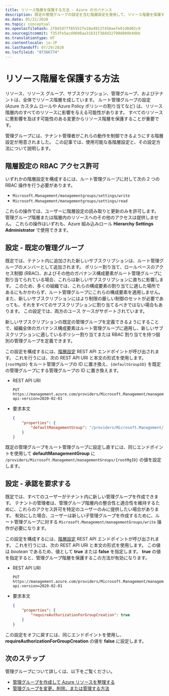 ```yaml
---
title: リソース階層を保護する方法 - Azure のガバナンス
description: 既定の管理グループの設定を含む階層設定を使用して、リソース階層を保護する方法について説明します。
ms.date: 05/21/2020
ms.topic: conceptual
ms.openlocfilehash: 2f8d3d7ff85552fe18a49137450aefe91d0d02c9
ms.sourcegitcommit: f353fe5acd9698aa31631f38dd32790d889b4dbb
ms.translationtype: HT
ms.contentlocale: ja-JP
ms.lasthandoff: 07/29/2020
ms.locfileid: "87366774"
---
```

# <a name="how-to-protect-your-resource-hierarchy"></a>リソース階層を保護する方法

リソース、リソース グループ、サブスクリプション、管理グループ、およびテナントは、全体でリソース階層を成しています。 ルート管理グループの設定 (Azure カスタム ロールや Azure Policy ポリシーの割り当てなど) は、リソース階層内のすべてのリソースに影響を与える可能性があります。 すべてのリソースに悪影響を及ぼす可能性のある変更からリソース階層を保護することが重要です。

管理グループには、テナント管理者がこれらの動作を制御できるようにする階層設定が用意されました。 この記事では、使用可能な各階層設定と、その設定方法について説明します。

## <a name="rbac-permissions-for-hierarchy-settings"></a>階層設定の RBAC アクセス許可

いずれかの階層設定を構成するには、ルート管理グループに対して次の 2 つの RBAC 操作を行う必要があります。

- `Microsoft.Management/managementgroups/settings/write`
- `Microsoft.Management/managementgroups/settings/read`

これらの操作では、ユーザーに階層設定の読み取りと更新のみを許可します。 管理グループ階層または階層内のリソースへのその他のアクセスは提供しません。 これらの操作はいずれも、Azure 組み込みロール **Hierarchy Settings Administrator** で使用できます。

## <a name="setting---default-management-group"></a>設定 - 既定の管理グループ

既定では、テナント内に追加された新しいサブスクリプションは、ルート管理グループのメンバーとして追加されます。 ポリシー割り当て、ロールベースのアクセス制御 (RBAC)、およびその他のガバナンス構成要素がルート管理グループに割り当てられている場合、これらは新しいサブスクリプションに直ちに影響します。 このため、多くの組織では、これらの構成要素の割り当てに適した場所であるにもかかわらず、ルート管理グループにこれらの構成要素を適用しません。 また、新しいサブスクリプションにはより制限の厳しい制御のセットが必要であっても、それをすべてのサブスクリプションに割り当てるべきではない場合もあります。 この設定では、両方のユース ケースがサポートされています。

新しいサブスクリプションの既定の管理グループを定義できるようにすることで、組織全体のガバナンス構成要素はルート管理グループに適用し、新しいサブスクリプションに適しているポリシー割り当てまたは RBAC 割り当てを持つ個別の管理グループを定義できます。

この設定を構成するには、[階層設定](/rest/api/resources/hierarchysettings) REST API エンドポイントが呼び出されます。 これを行うには、次の REST API URI と本文の形式を使用します。 `{rootMgID}` をルート管理グループの ID に置き換え、`{defaultGroupID}` を既定の管理グループにする管理グループの ID に置き換えます。

- REST API URI

  ```http
  PUT https://management.azure.com/providers/Microsoft.Management/managementGroups/{rootMgID}/settings/default?api-version=2020-02-01
  ```

- 要求本文

  ```json
  {
      "properties": {
          "defaultManagementGroup": "/providers/Microsoft.Management/managementGroups/{defaultGroupID}"
      }
  }
  ```

既定の管理グループをルート管理グループに設定し直すには、同じエンドポイントを使用して **defaultManagementGroup** に `/providers/Microsoft.Management/managementGroups/{rootMgID}` の値を設定します。

## <a name="setting---require-authorization"></a>設定 - 承認を要求する

既定では、すべてのユーザーがテナント内に新しい管理グループを作成できます。 テナントの管理者は、管理グループ階層内の整合性と適合性を維持するために、これらのアクセス許可を特定のユーザーのみに提供したい場合があります。 有効にした場合、ユーザーは新しい子管理グループを作成するために、ルート管理グループに対する `Microsoft.Management/managementGroups/write` 操作が必要になります。

この設定を構成するには、[階層設定](/rest/api/resources/hierarchysettings) REST API エンドポイントが呼び出されます。 これを行うには、次の REST API URI と本文の形式を使用します。 この値は _boolean_ であるため、値として **true** または **false** を指定します。 **true** の値を指定すると、管理グループ階層を保護するこの方法が有効になります。

- REST API URI

  ```http
  PUT https://management.azure.com/providers/Microsoft.Management/managementGroups/{rootMgID}/settings/default?api-version=2020-02-01
  ```

- 要求本文

  ```json
  {
      "properties": {
          "requireAuthorizationForGroupCreation": true
      }
  }
  ```

この設定をオフに戻すには、同じエンドポイントを使用し、**requireAuthorizationForGroupCreation** の値を **false** に設定します。

## <a name="next-steps"></a>次のステップ

管理グループについて詳しくは、以下をご覧ください。

- [管理グループを作成して Azure リソースを整理する](../create.md)
- [管理グループを変更、削除、または管理する方法](../manage.md)
